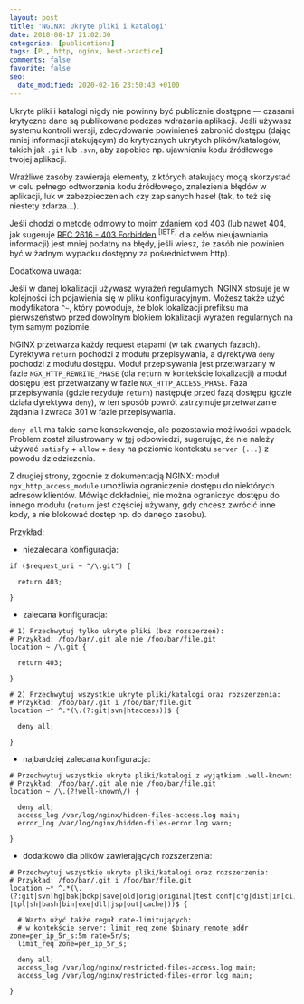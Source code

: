 ```yaml
---
layout: post
title: 'NGINX: Ukryte pliki i katalogi'
date: 2018-08-17 21:02:30
categories: [publications]
tags: [PL, http, nginx, best-practice]
comments: false
favorite: false
seo:
  date_modified: 2020-02-16 23:50:43 +0100
---
```


Ukryte pliki i katalogi nigdy nie powinny być publicznie dostępne — czasami krytyczne dane są publikowane podczas wdrażania aplikacji. Jeśli używasz systemu kontroli wersji, zdecydowanie powinieneś zabronić dostępu (dając mniej informacji atakującym) do krytycznych ukrytych plików/katalogów, takich jak `.git` lub `.svn`, aby zapobiec np. ujawnieniu kodu źródłowego twojej aplikacji.

Wrażliwe zasoby zawierają elementy, z których atakujący mogą skorzystać w celu pełnego odtworzenia kodu źródłowego, znalezienia błędów w aplikacji, luk w zabezpieczeniach czy zapisanych haseł (tak, to też się niestety zdarza...).

Jeśli chodzi o metodę odmowy to moim zdaniem kod 403 (lub nawet 404, jak sugeruje [RFC 2616 - 403 Forbidden](https://tools.ietf.org/html/rfc2616#section-10.4.4) <sup>[IETF]</sup> dla celów nieujawniania informacji) jest mniej podatny na błędy, jeśli wiesz, że zasób nie powinien być w żadnym wypadku dostępny za pośrednictwem http).

Dodatkowa uwaga:

Jeśli w danej lokalizacji używasz wyrażeń regularnych, NGINX stosuje je w kolejności ich pojawienia się w pliku konfiguracyjnym. Możesz także użyć modyfikatora `^~`, który powoduje, że blok lokalizacji prefiksu ma pierwszeństwo przed dowolnym blokiem lokalizacji wyrażeń regularnych na tym samym poziomie.

NGINX przetwarza każdy request etapami (w tak zwanych fazach). Dyrektywa `return` pochodzi z modułu przepisywania, a dyrektywa `deny` pochodzi z modułu dostępu. Moduł przepisywania jest przetwarzany w fazie `NGX_HTTP_REWRITE_PHASE` (dla `return` w kontekście lokalizacji) a moduł dostępu jest przetwarzany w fazie `NGX_HTTP_ACCESS_PHASE`. Faza przepisywania (gdzie rezyduje `return`) następuje przed fazą dostępu (gdzie działa dyrektywa `deny`), w ten sposób powrót zatrzymuje przetwarzanie żądania i zwraca 301 w fazie przepisywania.

`deny all` ma takie same konsekwencje, ale pozostawia możliwości wpadek. Problem został zilustrowany w [tej](https://serverfault.com/questions/748320/protecting-a-location-by-ip-while-applying-basic-auth-everywhere-else/748373#748373) odpowiedzi, sugerując, że nie należy używać `satisfy` + `allow` + `deny` na poziomie kontekstu `server {...}` z powodu dziedziczenia.

Z drugiej strony, zgodnie z dokumentacją NGINX: moduł `ngx_http_access_module` umożliwia ograniczenie dostępu do niektórych adresów klientów. Mówiąc dokładniej, nie można ograniczyć dostępu do innego modułu (`return` jest częściej używany, gdy chcesz zwrócić inne kody, a nie blokować dostęp np. do danego zasobu).

Przykład:

- niezalecana konfiguracja:

```nginx
if ($request_uri ~ "/\.git") {

  return 403;

}
```

- zalecana konfiguracja:

```nginx
# 1) Przechwytuj tylko ukryte pliki (bez rozszerzeń):
# Przykład: /foo/bar/.git ale nie /foo/bar/file.git
location ~ /\.git {

  return 403;

}

# 2) Przechwytuj wszystkie ukryte pliki/katalogi oraz rozszerzenia:
# Przykład: /foo/bar/.git i /foo/bar/file.git
location ~* ^.*(\.(?:git|svn|htaccess))$ {

  deny all;

}
```

- najbardziej zalecana konfiguracja:

```nginx
# Przechwytuj wszystkie ukryte pliki/katalogi z wyjątkiem .well-known:
# Przykład: /foo/bar/.git ale nie /foo/bar/file.git
location ~ /\.(?!well-known\/) {

  deny all;
  access_log /var/log/nginx/hidden-files-access.log main;
  error_log /var/log/nginx/hidden-files-error.log warn;

}
```

- dodatkowo dla plików zawierających rozszerzenia:

```nginx
# Przechwytuj wszystkie ukryte pliki/katalogi oraz rozszerzenia:
# Przykład: /foo/bar/.git i /foo/bar/file.git
location ~* ^.*(\.(?:git|svn|hg|bak|bckp|save|old|orig|original|test|conf|cfg|dist|in[ci]|log|sql|mdb|sw[op]|htaccess|php#|php~|php_bak|aspx?|tpl|sh|bash|bin|exe|dll|jsp|out|cache|))$ {

  # Warto użyć także reguł rate-limitujących:
  # w kontekście server: limit_req_zone $binary_remote_addr zone=per_ip_5r_s:5m rate=5r/s;
  limit_req zone=per_ip_5r_s;

  deny all;
  access_log /var/log/nginx/restricted-files-access.log main;
  access_log /var/log/nginx/restricted-files-error.log main;

}
```
